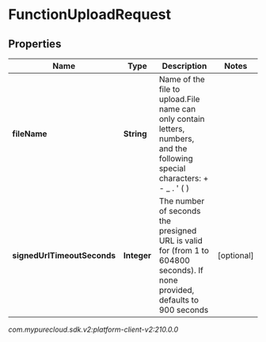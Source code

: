 # FunctionUploadRequest


## Properties

| Name | Type | Description | Notes |
| ------------ | ------------- | ------------- | ------------- |
| **fileName** | **String** | Name of the file to upload.File name can only contain letters, numbers, and the following special characters: + - _ . ' ( ) |  |
| **signedUrlTimeoutSeconds** | **Integer** | The number of seconds the presigned URL is valid for (from 1 to 604800 seconds). If none provided, defaults to 900 seconds |  [optional] |




_com.mypurecloud.sdk.v2:platform-client-v2:210.0.0_
